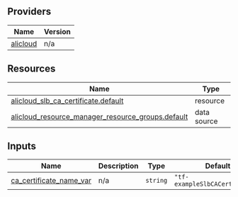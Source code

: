 <!-- BEGIN_TF_DOCS -->
## Providers

| Name | Version |
|------|---------|
| <a name="provider_alicloud"></a> [alicloud](#provider\_alicloud) | n/a |

## Resources

| Name | Type |
|------|------|
| [alicloud_slb_ca_certificate.default](https://registry.terraform.io/providers/hashicorp/alicloud/latest/docs/resources/slb_ca_certificate) | resource |
| [alicloud_resource_manager_resource_groups.default](https://registry.terraform.io/providers/hashicorp/alicloud/latest/docs/data-sources/resource_manager_resource_groups) | data source |

## Inputs

| Name | Description | Type | Default | Required |
|------|-------------|------|---------|:--------:|
| <a name="input_ca_certificate_name_var"></a> [ca\_certificate\_name\_var](#input\_ca\_certificate\_name\_var) | n/a | `string` | `"tf-exampleSlbCACertificate"` | no |
<!-- END_TF_DOCS -->    